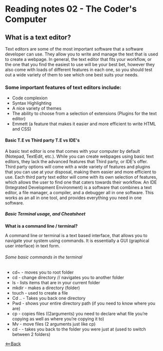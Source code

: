 # Reading notes 02 - The Coder's Computer

## What is a text editor?
Text editors are some of the most important software that a software developer can use. They allow you to write and manage the text that is used to create a webpage. In general, the text editor that fits your workflow, or the one that you find the easiest to use will be your best bet, however they also come with loads of different features in each one, so you should test out a wide variety of them to see which one best suits your needs.

### Some important features of text editors include:
- Code complexion
- Syntax Highlighting
- A nice variety of themes
- The ability to choose from a selection of extensions (Plugins for the text editor)
- Emmett (a feature that makes it easier and more efficient to write HTML and CSS)

#### Basic T.E vs Third party T.E vs IDE's
A basic text editor is one that comes with your computer by default (Notepad, TextEdit, etc.). While you can create webpages using basic text editors, they lack the advanced features that Third party, or IDE's offer. Third party options will come with a wide variety of features and plugins that you can use at your disposal, making them easier and more efficient to use. Each third party text editor will come with its own selection of features, which allows the user to find one that caters towards their workflow. An IDE (Integrated Development Environment) is a software that combines a text editor, a file manager, a compiler, and a debugger all in one software. This works as an all in one tool, and provides everything you need in one software. 

##### _Basic Terminal usage, and Cheatsheet_ 
__What is a command line / terminal?__

A command line or terminal is a text based interface, that allows you to navigate your system using commands. It is essentially a GUI (graphical user interface) in text form. 

###### Some basic commands in the terminal
- cd~ - moves you to root folder
- cd - change directory // navigates you to another folder
- ls - lists items that are in your current folder
- mkdir - makes a directory (folder)
- touch - used to create a file
- Cd .. - Takes you back one directory 
- Pwd - shows your entire directory path (if you need to know where you are)
- cp - copies files ((2arguments) you need to declare what file you’re copying as well as where you’re copying it to)
- Mv - move files (2 arguments just like cp)
- cd - - takes you back to the folder you were just at (used to switch between 2 folders)

[<==Back](README.md)
